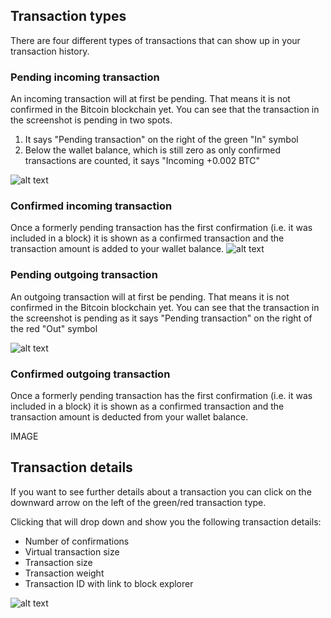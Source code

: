## Transaction types
There are four different types of transactions that can show up in your transaction history.

### Pending incoming transaction
An incoming transaction will at first be pending. That means it is not confirmed in the Bitcoin blockchain yet. You can see that the transaction in the screenshot is pending in two spots.

1. It says "Pending transaction" on the right of the green "In" symbol
2. Below the wallet balance, which is still zero as only confirmed transactions are counted, it says "Incoming +0.002 BTC"

![alt text]({{site.baseurl}}/assets/images/BitBox_history/pending_incoming.png  "BitBox02 box")


### Confirmed incoming transaction
Once a formerly pending transaction has the first confirmation (i.e. it was included in a block) it is shown as a confirmed transaction and the transaction amount is added to your wallet balance.
![alt text]({{site.baseurl}}/assets/images/BitBox_history/confirmed_incoming.png  "BitBox02 box")


### Pending outgoing transaction
An outgoing transaction will at first be pending. That means it is not confirmed in the Bitcoin blockchain yet. You can see that the transaction in the screenshot is pending as it says "Pending transaction" on the right of the red "Out" symbol


![alt text]({{site.baseurl}}/assets/images/BitBox_history/pending_outgoing.png  "BitBox02 box")


### Confirmed outgoing transaction
Once a formerly pending transaction has the first confirmation (i.e. it was included in a block) it is shown as a confirmed transaction and the transaction amount is deducted from your wallet balance.

IMAGE

## Transaction details
If you want to see further details about a transaction you can click on the downward arrow on the left of the green/red transaction type.

Clicking that will drop down and show you the following transaction details:
* Number of confirmations
* Virtual transaction size
* Transaction size
* Transaction weight
* Transaction ID with link to block explorer

![alt text]({{site.baseurl}}/assets/images/BitBox_history/transaction_details.png  "BitBox02 box")
